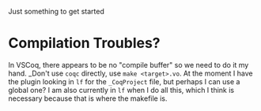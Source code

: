 Just something to get started

# Compilation Troubles?

In VSCoq, there appears to be no "compile buffer" so we need to do it my hand.  _Don't use `coqc` directly, use `make <target>.vo`.  At the moment I have the plugin looking in `lf` for the `_CoqProject` file, but perhaps I can use a global one?  I am also currently in `lf` when I do all this, which I think is necessary because that is where the makefile is.